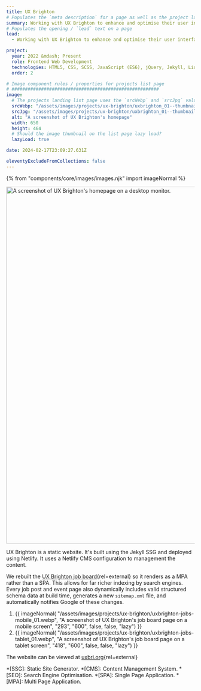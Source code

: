 ```yaml
---
title: UX Brighton
# Populates the `meta description` for a page as well as the project landing page project-specific summary
summary: Working with UX Brighton to enhance and optimise their user interface, overall website experience, developer experience, content management workflow, search and SEO.
# Populates the opening / `lead` text on a page
lead:
  - Working with UX Brighton to enhance and optimise their user interface, overall website experience, developer experience, content management workflow, search and <abbr title="Search Engine Optimisation.">SEO</abbr>.

project:
  year: 2022 &mdash; Present
  role: Frontend Web Development
  technologies: HTML5, CSS, SCSS, JavaScript (ES6), jQuery, Jekyll, Liquid, JSON, GitHub, GitHub Pages, Node.js, Retool, Swagger, Netlify, Netlify CMS, Google Analytics, Figma, Photoshop.
  order: 2

# Image component rules / properties for projects list page
# #######################################################
image:
  # The projects landing list page uses the `srcWebp` and `srcJpg` values
  srcWebp: "/assets/images/projects/ux-brighton/uxbrighton_01--thumbnail.webp"
  srcJpg: "/assets/images/projects/ux-brighton/uxbrighton_01--thumbnail.jpg"
  alt: "A screenshot of UX Brighton's homepage"
  width: 650
  height: 464
  # Should the image thumbnail on the list page lazy load?
  lazyLoad: true

date: 2024-02-17T23:09:27.631Z

eleventyExcludeFromCollections: false
---
```


{% from "components/core/images/images.njk" import imageNormal %}

<picture>
  <source srcset="/assets/images/projects/ux-brighton/uxbrighton-homepage--lg-screen_01.webp" type="image/webp" media="(min-width: 640px)">
  <img src="/assets/images/projects/ux-brighton/uxbrighton-homepage--sml-screen_01.webp" width="1200" height="951" alt="A screenshot of UX Brighton's homepage on a desktop monitor." loading="lazy" decoding="async">
</picture>

UX Brighton is a static website. It's built using the Jekyll SSG and deployed using Netlify. It uses a Netlify CMS configuration to management the content.

We rebuilt the [UX Brighton job board](https://uxbri.org/jobs){rel=external} so it renders as a MPA rather than a SPA. This allows for far richer indexing by search engines. Every job post and event page also dynamically includes valid structured schema data at build time, generates a new `sitemap.xml` file, and automatically notifies Google of these changes.

<ol role="list" class="auto-grid | no-list">
  <li>
    {{ imageNormal(
      "/assets/images/projects/ux-brighton/uxbrighton-jobs-mobile_01.webp",
      "A screenshot of UX Brighton's job board page on a mobile screen",
      "293",
      "600",
      false,
      false,
      "lazy")
    }}
  </li>
  <li>
    {{ imageNormal(
      "/assets/images/projects/ux-brighton/uxbrighton-jobs-tablet_01.webp",
      "A screenshot of UX Brighton's job board page on a tablet screen",
      "418",
      "600",
      false,
      false,
      "lazy")
    }}
  </li>
</ol>

The website can be viewed at [uxbri.org](https://uxbri.org/){rel=external}

*[SSG]: Static Site Generator.
*[CMS]: Content Management System.
*[SEO]: Search Engine Optimisation.
*[SPA]: Single Page Application.
*[MPA]: Multi Page Application.
